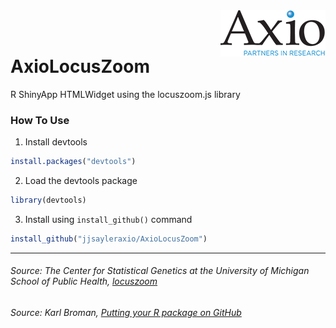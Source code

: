 <img align="right" src="https://github.com/jjsayleraxio/AxioShiny/blob/master/images/axio-logo.png">
<br><br>

# AxioLocusZoom
R ShinyApp HTMLWidget using the locuszoom.js library 

### How To Use

1. Install devtools
```R
install.packages("devtools")
```
2. Load the devtools package
```R
library(devtools)
```
3. Install using `install_github()` command
```R
install_github("jjsayleraxio/AxioLocusZoom")
```

<hr>

###### Source: The Center for Statistical Genetics at the University of Michigan School of Public Health, [locuszoom](https://statgen.github.io/locuszoom/)
###### Source: Karl Broman, [Putting your R package on GitHub](http://kbroman.org/pkg_primer/pages/github.html)
